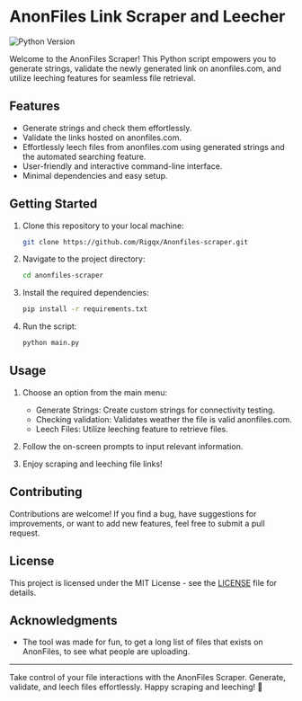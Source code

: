 # AnonFiles Link Scraper and Leecher

![Python Version](https://img.shields.io/badge/python-3.x-blue.svg)

Welcome to the AnonFiles Scraper! This Python script empowers you to generate strings, validate the newly generated link on anonfiles.com, and utilize leeching features for seamless file retrieval.

## Features

- Generate strings and check them effortlessly.
- Validate the links hosted on anonfiles.com.
- Effortlessly leech files from anonfiles.com using generated strings and the automated searching feature.
- User-friendly and interactive command-line interface.
- Minimal dependencies and easy setup.

## Getting Started

1. Clone this repository to your local machine:

   ```bash
   git clone https://github.com/Rigqx/Anonfiles-scraper.git
   ```

2. Navigate to the project directory:

   ```bash
   cd anonfiles-scraper
   ```

3. Install the required dependencies:

   ```bash
   pip install -r requirements.txt
   ```

4. Run the script:

   ```bash
   python main.py
   ```

## Usage

1. Choose an option from the main menu:
   - Generate Strings: Create custom strings for connectivity testing.
   - Checking validation: Validates weather the file is valid anonfiles.com.
   - Leech Files: Utilize leeching feature to retrieve files.

2. Follow the on-screen prompts to input relevant information.

3. Enjoy scraping and leeching file links!

## Contributing

Contributions are welcome! If you find a bug, have suggestions for improvements, or want to add new features, feel free to submit a pull request.

## License

This project is licensed under the MIT License - see the [LICENSE](LICENSE) file for details.

## Acknowledgments

- The tool was made for fun, to get a long list of files that exists on AnonFiles, to see what people are uploading.

---

Take control of your file interactions with the AnonFiles Scraper. Generate, validate, and leech files effortlessly. Happy scraping and leeching! 🚀
